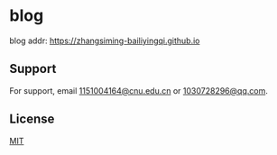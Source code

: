 
# blog

blog addr: https://zhangsiming-bailiyingqi.github.io

## Support

For support, email 1151004164@cnu.edu.cn or 1030728296@qq.com.


## License

[MIT](https://choosealicense.com/licenses/mit/)
